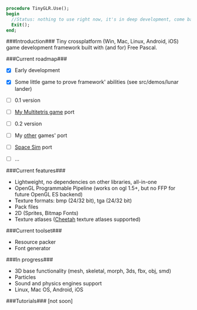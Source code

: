 ```pascal
procedure TinyGLR.Use();
begin
  //Status: nothing to use right now, it's in deep development, come back later.
  Exit();
end;
```

###Introduction###
Tiny crossplatform (Win, Mac, Linux, Android, iOS) game development framework built with (and for) Free Pascal.

###Current roadmap###
 - [x] Early development
 - [x] Some little game to prove framework' abilities (see src/demos/lunar lander)
 - [ ] 0.1 version 
 - [ ] [My Multitetris game](https://github.com/perfectdaemon/glr/tree/master/src/demos/Project%20MutilTetris) port 
 - [ ] 0.2 version 
 - [ ] My [other](https://github.com/perfectdaemon/glr/tree/master/src/demos) games' port 
 - [ ] [Space Sim](https://github.com/perfectdaemon/space-sim) port
 - [ ] ...


###Current features###
* Lightweight, no dependencies on other libraries, all-in-one
* OpenGL Programmable Pipeline (works on ogl 1.5+, but no FFP for future OpenGL ES backend)
* Texture formats: bmp (24/32 bit), tga (24/32 bit)
* Pack files
* 2D (Sprites, Bitmap Fonts)
* Texture atlases ([Cheetah](https://github.com/scriptum/Cheetah-Texture-Packer) texture atlases supported)

###Current toolset###
* Resource packer
* Font generator

###In progress###

* 3D base functionality (mesh, skeletal, morph, 3ds, fbx, obj, smd)
* Particles
* Sound and physics engines support
* Linux, Mac OS, Android, iOS

###Tutorials###
[not soon]
